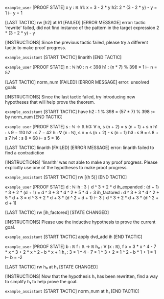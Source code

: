 `example_user`
[PROOF STATE]
x y : ℝ
h1: x = 3 - 2 * y
h2: 2 * (3 - 2 * y) - y = 1
⊢
y = 1

[LAST TACTIC]
rw [h2] at h1
[FAILED]
[ERROR MESSAGE]
error: tactic 'rewrite' failed, did not find instance of the pattern in the target expression
  2 * (3 - 2 * y) - y

[INSTRUCTIONS]
Since the previous tactic failed, please try a different tactic to make proof progress.

`example_assistant`
[START TACTIC]
linarith
[END TACTIC]

`example_user`
[PROOF STATE]
n : ℕ
h0 : n < 398
h1 : (n * 7) % 398 = 1
⊢
n = 57

[LAST TACTIC]
norm_num
[FAILED]
[ERROR MESSAGE]
error: unsolved goals

[INSTRUCTIONS]
Since the last tactic failed, try introducing new hypotheses that will help prove the theorem.

`example_assistant`
[START TACTIC]
have h2 : 1 % 398 = (57 * 7) % 398 := by norm_num
[END TACTIC]

`example_user`
[PROOF STATE]
s : ℕ → ℝ
h0: ∀ n, s (n + 2) = s (n + 1) + s n
h1 : s 9 = 110
h2 : s 7 = 42
h : ∀ (n : ℕ), s n = s (n + 2) - s (n + 1)
h3 : s 9 = s 8 + s 7
h4 : s 8 = 68
⊢
s 5 = 16

[LAST TACTIC]
linarith
[FAILED]
[ERROR MESSAGE]
error: linarith failed to find a contradiction

[INSTRUCTIONS]
'linarith' was not able to make any proof progress. Please explicitly use one of the hypotheses to make proof progress.

`example_assistant`
[START TACTIC]
rw [(h 5)]
[END TACTIC]

`example_user`
[PROOF STATE]
d : ℕ
ih : 3 ∣ d ^ 3 + 2 * d
ih_expanded : (d + 1) ^ 3 + 2 * (d + 1) = d ^ 3 + 3 * d ^ 2 + 5 * d + 3
ih_factored : d ^ 3 + 3 * d ^ 2 + 5 * d + 3 = d ^ 3 + 2 * d + 3 * (d ^ 2 + d + 1)
⊢
3 ∣ d ^ 3 + 2 * d + 3 * (d ^ 2 + d + 1)

[LAST TACTIC]
rw [ih_factored]
[STATE CHANGED]

[INSTRUCTIONS]
Please use the inductive hypothesis to prove the current goal.

`example_assistant`
[START TACTIC]
apply dvd_add ih
[END TACTIC]

`example_user`
[PROOF STATE]
b : ℝ
f : ℝ → ℝ
h₀ : ∀ (x : ℝ), f x = 3 * x ^ 4 - 7 * x ^ 3 + 2 * x ^ 2 - b * x + 1
h₁ : 3 * 1 ^ 4 - 7 * 1 ^ 3 + 2 * 1 ^ 2 - b * 1 + 1 = 1
⊢
b = -2

[LAST TACTIC]
rw h₀ at h₁
[STATE CHANGED]

[INSTRUCTIONS]
Now that the hypothesis h₁ has been rewritten, find a way to simplify h₁ to help prove the goal.

`example_assistant`
[START TACTIC]
norm_num at h₁
[END TACTIC]
